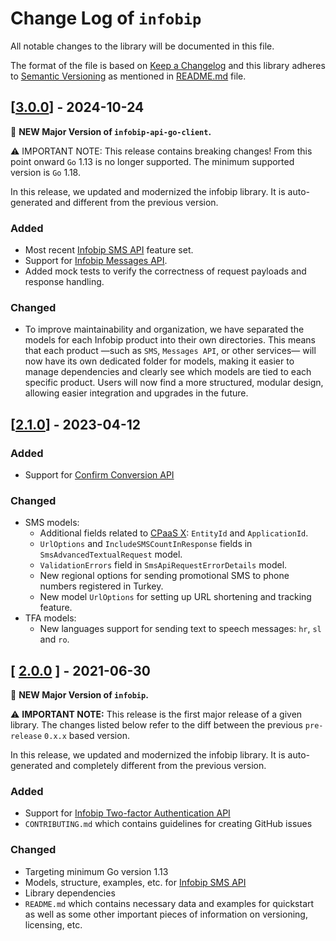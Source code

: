 # Change Log of `infobip`

All notable changes to the library will be documented in this file.

The format of the file is based on [Keep a Changelog](http://keepachangelog.com/)
and this library adheres to [Semantic Versioning](http://semver.org/) as mentioned in [README.md][readme] file.

## [[3.0.0](https://github.com/infobip/infobip-api-go-client/releases/tag/3.0.0)] - 2024-10-24

🎉 **NEW Major Version of `infobip-api-go-client`.**

⚠ IMPORTANT NOTE: This release contains breaking changes! From this point onward `Go` 1.13 is no longer supported. The minimum supported version is `Go` 1.18.

In this release, we updated and modernized the infobip library. It is auto-generated and different from the previous version.

### Added
* Most recent [Infobip SMS API](https://www.infobip.com/docs/api/channels/sms) feature set.
* Support for [Infobip Messages API](https://www.infobip.com/docs/api/platform/messages-api).
* Added mock tests to verify the correctness of request payloads and response handling.

### Changed
* To improve maintainability and organization, we have separated the models for each Infobip product into their own directories. This means that each product —such as `SMS`, `Messages API`, or other services— will now have its own dedicated folder for models, making it easier to manage dependencies and clearly see which models are tied to each specific product. Users will now find a more structured, modular design, allowing easier integration and upgrades in the future.

## [[2.1.0](https://github.com/infobip/infobip-api-go-client/releases/tag/2.1.0)] - 2023-04-12

### Added
- Support for [Confirm Conversion API](https://www.infobip.com/docs/api/channels/sms/sms-messaging/outbound-sms/log-end-tag)

### Changed
- SMS models:
    - Additional fields related to [CPaaS X](https://www.infobip.com/docs/cpaas-x): `EntityId` and `ApplicationId`.
    - `UrlOptions` and `IncludeSMSCountInResponse` fields in `SmsAdvancedTextualRequest` model.
    - `ValidationErrors` field in `SmsApiRequestErrorDetails` model.
    - New regional options for sending promotional SMS to phone numbers registered in Turkey.
    - New model `UrlOptions` for setting up URL shortening and tracking feature.
- TFA models:
    - New languages support for sending text to speech messages: `hr`, `sl` and `ro`.


## [ [2.0.0](https://github.com/infobip/infobip-api-go-client/releases/tag/2.0.0) ] - 2021-06-30

🎉 **NEW Major Version of `infobip`.**

⚠ **IMPORTANT NOTE:** This release is the first major release of a given library.
The changes listed below refer to the diff between the previous `pre-release` `0.x.x` based version.

In this release, we updated and modernized the infobip library. It is auto-generated and completely different from the previous version.

### Added
- Support for [Infobip Two-factor Authentication API](https://www.infobip.com/docs/api#channels/sms/send-2fa-pin-code-over-sms)
- `CONTRIBUTING.md` which contains guidelines for creating GitHub issues

### Changed
- Targeting minimum Go version 1.13
- Models, structure, examples, etc. for [Infobip SMS API](https://www.infobip.com/docs/api#channels/sms)
- Library dependencies
- `README.md` which contains necessary data and examples for quickstart as well as some other important pieces of information on versioning, licensing, etc.

[readme]: README.mustache

